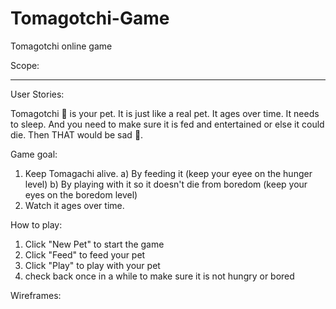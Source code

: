# Tomagotchi-Game
Tomagotchi online game

Scope:



------------------------
User Stories:

Tomagotchi 🐼 is your pet.  It is just like a real pet.  It ages over time.  It needs to sleep.  And you need to make sure it is fed and entertained or else it could die.  Then THAT would be sad 🥺.

Game goal:
1) Keep Tomagachi alive.
    a) By feeding it (keep your eyee on the hunger level)
    b) By playing with it so it doesn't die from boredom (keep your eyes on the boredom level)
2) Watch it ages over time.

How to play:
1) Click "New Pet" to start the game
2) Click "Feed" to feed your pet
3) Click "Play" to play with your pet
4) check back once in a while to make sure it is not hungry or bored

Wireframes:

